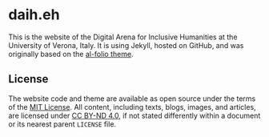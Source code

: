 # daih.eh

This is the website of the Digital Arena for Inclusive Humanities at the University of Verona, Italy. It is using Jekyll, hosted on GitHub, and was originally based on the [al-folio theme](https://github.com/alshedivat/al-folio).

## License

The website code and theme are available as open source under the terms of the [MIT License](https://opensource.org/licenses/MIT). All content, including texts, blogs, images, and articles, are licensed under [CC BY-ND 4.0](https://creativecommons.org/licenses/by-nd/4.0/), if not stated differently within a document or its nearest parent `LICENSE` file.